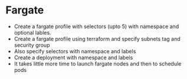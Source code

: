 # Fargate
- Create a fargate profile with selectors (upto 5) with namespace and optional lables.
- Create a fargate profile using terraform and specify subnets tag and security group
- Also specify selectors with namespace and labels
- Create a deployment with namespace and labels
- It takes little more time to launch fargate nodes and then to schedule pods

